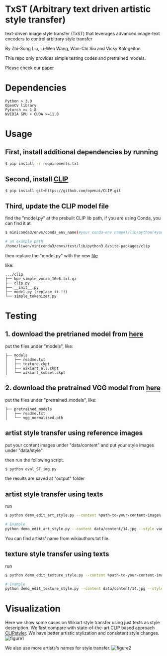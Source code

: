 # TxST (Arbitrary text driven artistic style transfer)
text-driven image style transfer (TxST) that leverages advanced image-text encoders to control arbitrary style transfer

By Zhi-Song Liu, Li-Wen Wang, Wan-Chi Siu and Vicky Kalogeiton

This repo only provides simple testing codes and pretrained models.

Please check our [paper](https://arxiv.org/pdf/2202.13562.pdf)

# Dependencies
    Python > 3.0
    OpenCV library
    Pytorch >= 1.8
    NVIDIA GPU + CUDA >=11.0
    
# Usage
## First, install additional dependencies by running
```sh
$ pip install -r requirements.txt
```
## Second, install [CLIP](https://github.com/openai/CLIP)
```sh
$ pip install git+https://github.com/openai/CLIP.git
```

## Third, update the CLIP model file
find the "model.py" at the prebuilt CLIP lib path, if you are using Conda, you can find it at 
```sh
$ miniconda3/envs/conda_env_name(#your conda-env name#)/lib/python(#your version#)/site-packages/clip

# an example path
/home/liwen/miniconda3/envs/txst/lib/python3.8/site-packages/clip
```
then replace the "model.py" with the new [file](https://drive.google.com/file/d/1h-Wh6tUGf9OTrGkJSAyvZRymTfQXc--O/view?usp=sharing)

like:
```text
.../clip
├── bpe_simple_vocab_16e6.txt.gz
├── clip.py
├── __init__.py
├── model.py (replace it !!)
└── simple_tokenizer.py
```

# Testing
## 1. download the pretrianed model from [here](https://drive.google.com/file/d/1lQm5MGpPV1154MbtvGQDZlCMx2D8beHr/view?usp=sharing)
put the files under "models", like:
```text
├── models
│   ├── readme.txt
│   ├── texture.ckpt
│   ├── wikiart_all.ckpt
│   └── wikiart_subset.ckpt
```

## 2. download the pretrained VGG model from [here](https://drive.google.com/file/d/19ZbeHK2UxzzTNeDMcWfE1TbyFkBUurns/view?usp=sharing)
put the files under "pretrained_models", like:
```text
├── pretrained_models
│   ├── readme.txt
│   └── vgg_normalised.pth

```

## artist style transfer using reference images
put your content images under "data/content" and put your style images under "data/style"

then run the following script. 

```sh
$ python eval_ST_img.py
```

the results are saved at "output" folder



## artist style transfer using texts
run
```sh
$ python demo_edit_art_style.py --content %path-to-your-content-image% --style %artistic-text%

# Example
python demo_edit_art_style.py --content data/content/14.jpg --style vangogh
```

You can find artists' name from wikiauthors.txt file.

## texture style transfer using texts
run
```sh
$ python demo_edit_texture_style.py --content %path-to-your-content-image% --style %texture-text%

# Example
python demo_edit_texture_style.py --content data/content/14.jpg --style grid
```

# Visualization
Here we show some cases on Wikiart style transfer using just texts as style description.
We first compare with state-of-the-art CLIP based approach [CLIPstyler](https://arxiv.org/abs/2112.00374). We have better artistic stylization and consistent style changes.
![figure1](/figure/Picture1.png)

We also use more artists's names for style transfer.
![figure2](/figure/Picture2.png)
